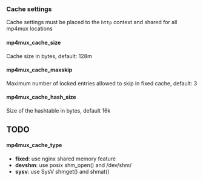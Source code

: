 ### Cache settings

Cache settings must be placed to the `http` context and shared for all mp4mux locations

#### mp4mux_cache_size
Cache size in bytes, default: 128m

#### mp4mux_cache_maxskip
Maximum number of locked entries allowed to skip in fixed cache, default: 3

#### mp4mux_cache_hash_size
Size of the hashtable in bytes, default 16k

## TODO
#### mp4mux_cache_type
* **fixed**: use nginx shared memory feature
* **devshm**: use posix shm_open() and /dev/shm/
* **sysv**: use SysV shmget() and shmat()
